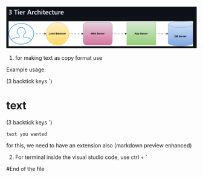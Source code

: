![alt text](3tier.png)

1. for making text as copy format use 

Example usage:

(3 backtick keys `)
# text
(3 backtick keys `)

```
text you wanted
```

for this, we need to have an extension also (markdown preview enhanced)

2. For terminal inside the visual studio code, use ctrl + `

#End of the file 

